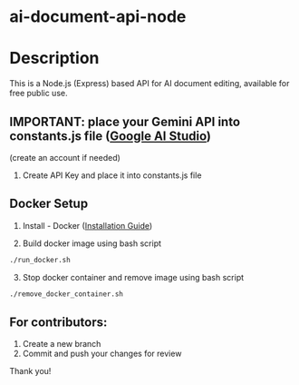 # ai-document-api-node
# Description
This is a Node.js (Express) based API for AI document editing, available for free public use.

## IMPORTANT: place your Gemini API into constants.js file ([Google AI Studio](https://aistudio.google.com/app/apikey))
(create an account if needed)
1. Create API Key and place it into constants.js file


## Docker Setup
1. Install - Docker ([Installation Guide](https://docs.docker.com/engine/install/))

2. Build docker image using bash script
```bash
./run_docker.sh
```

3. Stop docker container and remove image using bash script
```bash
./remove_docker_container.sh
```

## For contributors:
1. Create a new branch
2. Commit and push your changes for review

Thank you!